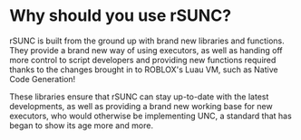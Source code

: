 # Why should you use rSUNC?

rSUNC is built from the ground up with brand new libraries and functions. They provide a brand new way of using executors, as well as handing off more control to script developers and providing new functions required thanks to the changes brought in to ROBLOX's Luau VM, such as Native Code Generation!

These libraries ensure that rSUNC can stay up-to-date with the latest developments, as well as providing a brand new working base for new executors, who would otherwise be implementing UNC, a standard that has began to show its age more and more.
